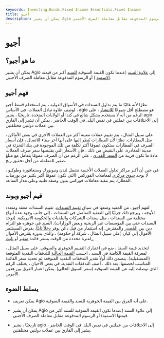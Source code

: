 ```yaml
---
keywords: Investing,Bonds,Fixed Income Essentials,Fixed Income
title: أجيو
description: يمكن أن يشير Agio إلى علاوة السند (عندما تكون القيمة السوقية للسند أكبر من قيمتها الاسمية) أو الرسوم المدفوعة مقابل معاملة الصرف الأجنبي.
---
```


# أجيو
## ما هو أجيو؟

يمكن أن يشير Agio إلى [علاوة السند](/premium) (عندما تكون القيمة السوقية [للسند](/bond) أكبر من قيمته [الاسمية](/parvalue) ) أو الرسوم المدفوعة مقابل معاملة الصرف الأجنبي.

## فهم أجيو

نظرًا لأنه غالبًا ما يتم تداول السندات في الأسواق الدولية ، يتم استخدام قسط أجيو لوصف علاوة تبادل العملات. في الأساس ، agio هو مصطلح أقل شيوعًا [للانتشار](/spread) ، على الرغم من أنه لا يستخدم بشكل شائع في كندا أو الولايات المتحدة. تاريخيًا ، يشير agio إلى الاختلافات بين عملتين في نفس البلد. في الوقت الحاضر ، يمكن أن تشير إلى الفارق بين عملات دولتين مختلفتين.

على سبيل المثال ، يتم تقييم عملات معينة أكثر من العملات الأخرى في بعض الأماكن ، مثل المطارات. نظرًا لأن المطارات يُنظر إليها على أنها آخر ميناء للاتصال ، فإن أسعار الصرف في المطارات ستكون عمومًا أكثر تكلفة من تلك الموجودة في بنك التجزئة في مدينة المغادرة. على النقيض من ذلك ، فإن الأسعار التي يقتبسها سعر صرف العملات عادة ما تكون قريبة من [السعر الفوري](/spot_rate) ، على الرغم من أن الصرف عمومًا يتعامل مع مبلغ صغير للمعاملة من أجل تحقيق ربح.

في حين أن أكبر مراكز تداول العملات الأجنبية تشمل لندن ونيويورك وسنغافورة وطوكيو ، لا يوجد [سوق مركزي](/centralizedmarket) لمعاملات الفوركس (التي تكون عمومًا أكبر بكثير من بورصات المطار). يتم تنفيذ معاملات فوركس بدون وصفة طبية وعلى مدار الساعة.

## قيم أجيو وبوند

لفهم أجيو ، من المفيد وضعها في سياق [تقييم السندات](/bond-valuation). تقييم السندات معقد ومتعدد الأوجه ، ويرجع ذلك جزئيًا إلى التعقيد المتأصل في السندات ، إلى جانب وجود عدة أنواع مختلفة من السندات ، مثل سندات الشركات والبلديات والحكومة الأمريكية. (توجد السندات حتى بين المؤسسات غير الربحية وبعض الوزارات). السند في جوهره هو التزام دين بين [المُصدر](/issuer) والمقترض. إنه استثمار من قبل دائن يوفر [دخلاً ثابتًا](/fixedincome). يقرض المستثمر الأموال إلى كيان (على سبيل المثال ، شركة أو حكومة) ، والذي بدوره يقترض الأموال لفترة محددة من الوقت بسعر فائدة [متغير](/variableinterestrate) أو [ثابت .](/fixedinterestrate)

لتحديد قيمة السند ، ضع في اعتبارك التقييم الجوهري والسوقي. على سبيل المثال ، لمعرفة القيمة الكامنة في السند ، احسب [القيمة الحالية](/presentvalue) للتدفقات النقدية المتوقعة (المستقبلية). يتضمن ذلك أولاً تقدير التدفقات النقدية المتوقعة ثم تحديد سعر الفائدة المناسب لخصمها. بعد ذلك ، أضف التدفقات النقدية. في بعض الأحيان ، يختلف الرقم الذي توصلت إليه عن القيمة السوقية (سعر السوق الحالي). يمكن اعتبار الفرق بين هذين الأمرين.

## يسلط الضوء

- يمكن تعريف Agio على أنه الفرق بين القيمة الجوهرية للسند والقيمة السوقية.

- يمكن أن يشير Agio إلى علاوة السند (عندما تكون القيمة السوقية للسند أكبر من قيمتها الاسمية) أو الرسوم المدفوعة مقابل معاملة الصرف الأجنبي.

- تاريخيًا ، يشير agio إلى الاختلافات بين عملتين في نفس البلد. في الوقت الحاضر ، يشير إلى الفارق بين عملات دولتين مختلفتين.

